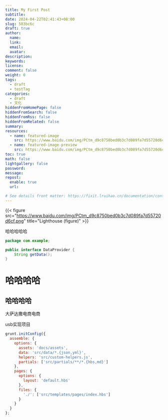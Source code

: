 ```yaml
---
title: My First Post
subtitle:
date: 2024-04-22T02:41:43+08:00
slug: 583bc6c
draft: true
author:
  name:
  link:
  email:
  avatar:
description:
keywords:
license:
comment: false
weight: 0
tags:
  - draft
  - testTag
categories:
  - draft
  - 文化
hiddenFromHomePage: false
hiddenFromSearch: false
hiddenFromRss: false
hiddenFromRelated: false
summary:
resources:
  - name: featured-image
    src: https://www.baidu.com/img/PCtm_d9c8750bed0b3c7d089fa7d55720d6cf.png
  - name: featured-image-preview
    src: https://www.baidu.com/img/PCtm_d9c8750bed0b3c7d089fa7d55720d6cf.png
toc: true
math: false
lightgallery: false
password:
message:
repost:
  enable: true
  url:

# See details front matter: https://fixit.lruihao.cn/documentation/content-management/introduction/#front-matter
---
```

{{< figure src="https://www.baidu.com/img/PCtm_d9c8750bed0b3c7d089fa7d55720d6cf.png" title="Lighthouse (figure)" >}}


哈哈哈哈哈

```java
package com.example;

public interface DataProvider {
    String getData();
}
```

<!--more-->


# 哈哈哈哈
## 哈哈哈哈
大萨达撒电商电商


usb实现项目

```js
grunt.initConfig({
  assemble: {
    options: {
      assets: 'docs/assets',
      data: 'src/data/*.{json,yml}',
      helpers: 'src/custom-helpers.js',
      partials: ['src/partials/**/*.{hbs,md}']
    },
    pages: {
      options: {
        layout: 'default.hbs'
      },
      files: {
        './': ['src/templates/pages/index.hbs']
      }
    }
  }
};
```
